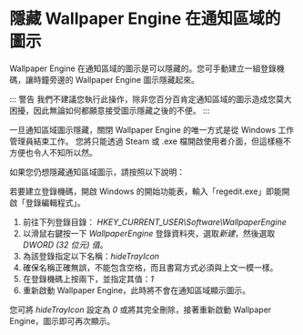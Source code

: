 # 隱藏 Wallpaper Engine 在通知區域的圖示

Wallpaper Engine 在通知區域的圖示是可以隱藏的。您可手動建立一組登錄機碼，讓時鐘旁邊的 Wallpaper Engine 圖示隱藏起來。

::: 警告 我們不建議您執行此操作，除非您百分百肯定通知區域的圖示造成您莫大困擾，因此無論如何都願意接受圖示隱藏之後的不便。 :::

一旦通知區域圖示隱藏，關閉 Wallpaper Engine 的唯一方式是從 Windows 工作管理員結束工作。 您將只能透過 Steam 或 .exe 檔開啟使用者介面，但這樣極不方便也令人不知所以然。

如果您仍想隱藏通知區域圖示，請按照以下說明：

若要建立登錄機碼，開啟 Windows 的開始功能表，輸入「regedit.exe」即能開啟「登錄編輯程式」。

1. 前往下列登錄目錄： *HKEY_CURRENT_USER\Software\WallpaperEngine*
2. 以滑鼠右鍵按一下 *WallpaperEngine* 登錄資料夾，選取*新建*，然後選取 *DWORD (32 位元) 值*。
3. 為該登錄指定以下名稱：*hideTrayIcon*
4. 確保名稱正確無誤，不能包含空格，而且書寫方式必須與上文一模一樣。
5. 在登錄機碼上按兩下，並指定其值：*1*
6. 重新啟動 Wallpaper Engine，此時將不會在通知區域顯示圖示。

您可將 *hideTrayIcon* 設定為 *0* 或將其完全刪除，接著重新啟動 Wallpaper Engine，圖示即可再次顯示。 